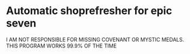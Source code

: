 # Automatic shoprefresher for epic seven

I AM NOT RESPONSIBLE FOR MISSING COVENANT OR MYSTIC MEDALS.  THIS PROGRAM WORKS 99.9% OF THE TIME


